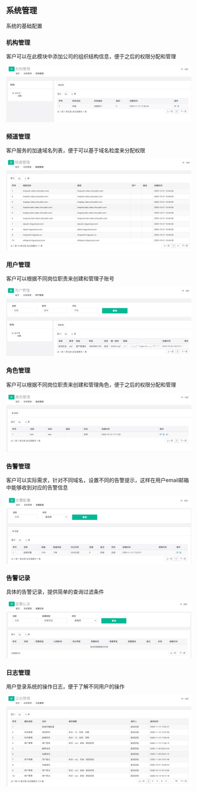 ## 系统管理

系统的基础配置

### 机构管理

客户可以在此模块中添加公司的组织结构信息，便于之后的权限分配和管理

![](https://github.com/zhoudshu/documents/blob/main/images/cdn/cdn_28.png)

### 频道管理

客户服务的加速域名列表，便于可以基于域名粒度来分配权限

![](https://github.com/zhoudshu/documents/blob/main/images/cdn/cdn_29.png)

### 用户管理

客户可以根据不同岗位职责来创建和管理子账号

![](https://github.com/zhoudshu/documents/blob/main/images/cdn/cdn_30.png)

### 角色管理


客户可以根据不同岗位职责来创建和管理角色，便于之后的权限分配和管理

![](https://github.com/zhoudshu/documents/blob/main/images/cdn/cdn_31.png)

### 告警管理

客户可以实际需求，针对不同域名，设置不同的告警提示，这样在用户email邮箱中能够收到对应的告警信息

![](https://github.com/zhoudshu/documents/blob/main/images/cdn/cdn_32.png)

### 告警记录

具体的告警记录，提供简单的查询过滤条件

![](https://github.com/zhoudshu/documents/blob/main/images/cdn/cdn_33.png)

### 日志管理

用户登录系统的操作日志，便于了解不同用户的操作

![](https://github.com/zhoudshu/documents/blob/main/images/cdn/cdn_34.png)

